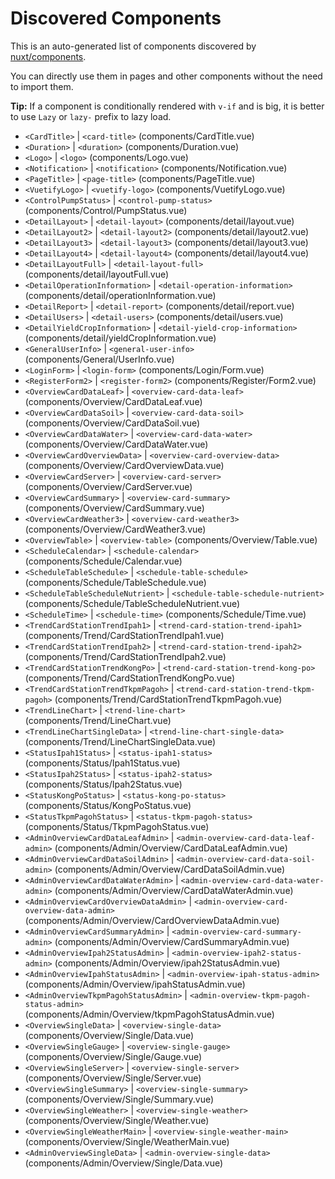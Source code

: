 # Discovered Components

This is an auto-generated list of components discovered by [nuxt/components](https://github.com/nuxt/components).

You can directly use them in pages and other components without the need to import them.

**Tip:** If a component is conditionally rendered with `v-if` and is big, it is better to use `Lazy` or `lazy-` prefix to lazy load.

- `<CardTitle>` | `<card-title>` (components/CardTitle.vue)
- `<Duration>` | `<duration>` (components/Duration.vue)
- `<Logo>` | `<logo>` (components/Logo.vue)
- `<Notification>` | `<notification>` (components/Notification.vue)
- `<PageTitle>` | `<page-title>` (components/PageTitle.vue)
- `<VuetifyLogo>` | `<vuetify-logo>` (components/VuetifyLogo.vue)
- `<ControlPumpStatus>` | `<control-pump-status>` (components/Control/PumpStatus.vue)
- `<DetailLayout>` | `<detail-layout>` (components/detail/layout.vue)
- `<DetailLayout2>` | `<detail-layout2>` (components/detail/layout2.vue)
- `<DetailLayout3>` | `<detail-layout3>` (components/detail/layout3.vue)
- `<DetailLayout4>` | `<detail-layout4>` (components/detail/layout4.vue)
- `<DetailLayoutFull>` | `<detail-layout-full>` (components/detail/layoutFull.vue)
- `<DetailOperationInformation>` | `<detail-operation-information>` (components/detail/operationInformation.vue)
- `<DetailReport>` | `<detail-report>` (components/detail/report.vue)
- `<DetailUsers>` | `<detail-users>` (components/detail/users.vue)
- `<DetailYieldCropInformation>` | `<detail-yield-crop-information>` (components/detail/yieldCropInformation.vue)
- `<GeneralUserInfo>` | `<general-user-info>` (components/General/UserInfo.vue)
- `<LoginForm>` | `<login-form>` (components/Login/Form.vue)
- `<RegisterForm2>` | `<register-form2>` (components/Register/Form2.vue)
- `<OverviewCardDataLeaf>` | `<overview-card-data-leaf>` (components/Overview/CardDataLeaf.vue)
- `<OverviewCardDataSoil>` | `<overview-card-data-soil>` (components/Overview/CardDataSoil.vue)
- `<OverviewCardDataWater>` | `<overview-card-data-water>` (components/Overview/CardDataWater.vue)
- `<OverviewCardOverviewData>` | `<overview-card-overview-data>` (components/Overview/CardOverviewData.vue)
- `<OverviewCardServer>` | `<overview-card-server>` (components/Overview/CardServer.vue)
- `<OverviewCardSummary>` | `<overview-card-summary>` (components/Overview/CardSummary.vue)
- `<OverviewCardWeather3>` | `<overview-card-weather3>` (components/Overview/CardWeather3.vue)
- `<OverviewTable>` | `<overview-table>` (components/Overview/Table.vue)
- `<ScheduleCalendar>` | `<schedule-calendar>` (components/Schedule/Calendar.vue)
- `<ScheduleTableSchedule>` | `<schedule-table-schedule>` (components/Schedule/TableSchedule.vue)
- `<ScheduleTableScheduleNutrient>` | `<schedule-table-schedule-nutrient>` (components/Schedule/TableScheduleNutrient.vue)
- `<ScheduleTime>` | `<schedule-time>` (components/Schedule/Time.vue)
- `<TrendCardStationTrendIpah1>` | `<trend-card-station-trend-ipah1>` (components/Trend/CardStationTrendIpah1.vue)
- `<TrendCardStationTrendIpah2>` | `<trend-card-station-trend-ipah2>` (components/Trend/CardStationTrendIpah2.vue)
- `<TrendCardStationTrendKongPo>` | `<trend-card-station-trend-kong-po>` (components/Trend/CardStationTrendKongPo.vue)
- `<TrendCardStationTrendTkpmPagoh>` | `<trend-card-station-trend-tkpm-pagoh>` (components/Trend/CardStationTrendTkpmPagoh.vue)
- `<TrendLineChart>` | `<trend-line-chart>` (components/Trend/LineChart.vue)
- `<TrendLineChartSingleData>` | `<trend-line-chart-single-data>` (components/Trend/LineChartSingleData.vue)
- `<StatusIpah1Status>` | `<status-ipah1-status>` (components/Status/Ipah1Status.vue)
- `<StatusIpah2Status>` | `<status-ipah2-status>` (components/Status/Ipah2Status.vue)
- `<StatusKongPoStatus>` | `<status-kong-po-status>` (components/Status/KongPoStatus.vue)
- `<StatusTkpmPagohStatus>` | `<status-tkpm-pagoh-status>` (components/Status/TkpmPagohStatus.vue)
- `<AdminOverviewCardDataLeafAdmin>` | `<admin-overview-card-data-leaf-admin>` (components/Admin/Overview/CardDataLeafAdmin.vue)
- `<AdminOverviewCardDataSoilAdmin>` | `<admin-overview-card-data-soil-admin>` (components/Admin/Overview/CardDataSoilAdmin.vue)
- `<AdminOverviewCardDataWaterAdmin>` | `<admin-overview-card-data-water-admin>` (components/Admin/Overview/CardDataWaterAdmin.vue)
- `<AdminOverviewCardOverviewDataAdmin>` | `<admin-overview-card-overview-data-admin>` (components/Admin/Overview/CardOverviewDataAdmin.vue)
- `<AdminOverviewCardSummaryAdmin>` | `<admin-overview-card-summary-admin>` (components/Admin/Overview/CardSummaryAdmin.vue)
- `<AdminOverviewIpah2StatusAdmin>` | `<admin-overview-ipah2-status-admin>` (components/Admin/Overview/ipah2StatusAdmin.vue)
- `<AdminOverviewIpahStatusAdmin>` | `<admin-overview-ipah-status-admin>` (components/Admin/Overview/ipahStatusAdmin.vue)
- `<AdminOverviewTkpmPagohStatusAdmin>` | `<admin-overview-tkpm-pagoh-status-admin>` (components/Admin/Overview/tkpmPagohStatusAdmin.vue)
- `<OverviewSingleData>` | `<overview-single-data>` (components/Overview/Single/Data.vue)
- `<OverviewSingleGauge>` | `<overview-single-gauge>` (components/Overview/Single/Gauge.vue)
- `<OverviewSingleServer>` | `<overview-single-server>` (components/Overview/Single/Server.vue)
- `<OverviewSingleSummary>` | `<overview-single-summary>` (components/Overview/Single/Summary.vue)
- `<OverviewSingleWeather>` | `<overview-single-weather>` (components/Overview/Single/Weather.vue)
- `<OverviewSingleWeatherMain>` | `<overview-single-weather-main>` (components/Overview/Single/WeatherMain.vue)
- `<AdminOverviewSingleData>` | `<admin-overview-single-data>` (components/Admin/Overview/Single/Data.vue)
